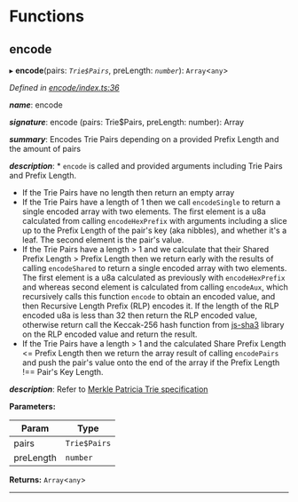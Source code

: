 

# Functions

<a id="encode"></a>

##  encode

▸ **encode**(pairs: *`Trie$Pairs`*, preLength: *`number`*): `Array`<`any`>

*Defined in [encode/index.ts:36](https://github.com/polkadot-js/common/blob/02d4155/packages/trie-hash/src/encode/index.ts#L36)*

*__name__*: encode

*__signature__*: encode (pairs: Trie$Pairs, preLength: number): Array

*__summary__*: Encodes Trie Pairs depending on a provided Prefix Length and the amount of pairs

*__description__*: *   `encode` is called and provided arguments including Trie Pairs and Prefix Length.
*   If the Trie Pairs have no length then return an empty array
*   If the Trie Pairs have a length of 1 then we call `encodeSingle` to return a single encoded array with two elements. The first element is a u8a calculated from calling `encodeHexPrefix` with arguments including a slice up to the Prefix Length of the pair's key (aka nibbles), and whether it's a leaf. The second element is the pair's value.
*   If the Trie Pairs have a length > 1 and we calculate that their Shared Prefix Length > Prefix Length then we return early with the results of calling `encodeShared` to return a single encoded array with two elements. The first element is a u8a calculated as previously with `encodeHexPrefix` and whereas second element is calculated from calling `encodeAux`, which recursively calls this function `encode` to obtain an encoded value, and then Recursive Length Prefix (RLP) encodes it. If the length of the RLP encoded u8a is less than 32 then return the RLP encoded value, otherwise return call the Keccak-256 hash function from [js-sha3](https://www.npmjs.com/package/js-sha3) library on the RLP encoded value and return the result.
*   If the Trie Pairs have a length > 1 and the calculated Share Prefix Length <= Prefix Length then we return the array result of calling `encodePairs` and push the pair's value onto the end of the array if the Prefix Length !== Pair's Key Length.

*__description__*: Refer to [Merkle Patricia Trie specification](https://github.com/ethereum/wiki/wiki/Patricia-Tree#optimization)

**Parameters:**

| Param | Type |
| ------ | ------ |
| pairs | `Trie$Pairs` |
| preLength | `number` |

**Returns:** `Array`<`any`>

___

